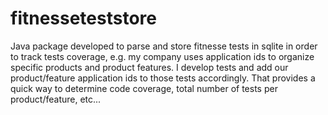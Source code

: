 fitnesseteststore
=================

Java package developed to parse and store fitnesse tests in sqlite in order to track tests 
coverage, e.g. my company uses application ids to organize specific products and product features. 
I develop tests and add our product/feature application ids to those tests accordingly. 
That provides a quick way to determine code coverage, total number of tests per product/feature, etc...
